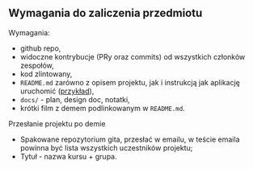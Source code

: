 ## Wymagania do zaliczenia przedmiotu

Wymagania:

- github repo,
- widoczne kontrybucje (PRy oraz commits) od wszystkich członków zespołów,
- kod zlintowany,
- `README.md` zarówno z opisem projektu, jak i instrukcją jak aplikację uruchomić ([przykład](https://github.com/wojciech11/se_hello_printer_app)),
- `docs/` - plan, design doc, notatki,
- krótki film z demem podlinkowanym w `README.md`.

Przesłanie projektu po demie

- Spakowane repozytorium gita, przesłać w emailu, w teście emaila powinna być lista wszystkich uczestników projektu;
- Tytuł - nazwa kursu + grupa.
